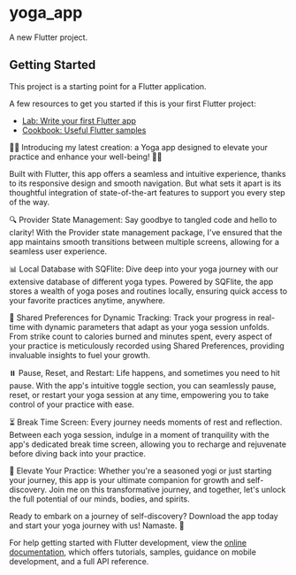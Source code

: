 # yoga_app

A new Flutter project.

## Getting Started

This project is a starting point for a Flutter application.

A few resources to get you started if this is your first Flutter project:

- [Lab: Write your first Flutter app](https://docs.flutter.dev/get-started/codelab)
- [Cookbook: Useful Flutter samples](https://docs.flutter.dev/cookbook)


🧘‍♂️ Introducing my latest creation: a Yoga app designed to elevate your practice and enhance your well-being! 🧘‍♀️

Built with Flutter, this app offers a seamless and intuitive experience, thanks to its responsive design and smooth navigation. But what sets it apart is its thoughtful integration of state-of-the-art features to support you every step of the way.

🔍 Provider State Management: Say goodbye to tangled code and hello to clarity! With the Provider state management package, I've ensured that the app maintains smooth transitions between multiple screens, allowing for a seamless user experience.

📊 Local Database with SQFlite: Dive deep into your yoga journey with our extensive database of different yoga types. Powered by SQFlite, the app stores a wealth of yoga poses and routines locally, ensuring quick access to your favorite practices anytime, anywhere.

📝 Shared Preferences for Dynamic Tracking: Track your progress in real-time with dynamic parameters that adapt as your yoga session unfolds. From strike count to calories burned and minutes spent, every aspect of your practice is meticulously recorded using Shared Preferences, providing invaluable insights to fuel your growth.

⏸️ Pause, Reset, and Restart: Life happens, and sometimes you need to hit pause. With the app's intuitive toggle section, you can seamlessly pause, reset, or restart your yoga session at any time, empowering you to take control of your practice with ease.

⏳ Break Time Screen: Every journey needs moments of rest and reflection. Between each yoga session, indulge in a moment of tranquility with the app's dedicated break time screen, allowing you to recharge and rejuvenate before diving back into your practice.

🌟 Elevate Your Practice: Whether you're a seasoned yogi or just starting your journey, this app is your ultimate companion for growth and self-discovery. Join me on this transformative journey, and together, let's unlock the full potential of our minds, bodies, and spirits.

Ready to embark on a journey of self-discovery? Download the app today and start your yoga journey with us! Namaste. 🙏



For help getting started with Flutter development, view the
[online documentation](https://docs.flutter.dev/), which offers tutorials,
samples, guidance on mobile development, and a full API reference.
